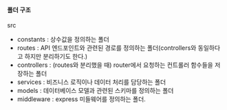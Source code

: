 #### 폴더 구조

src

- constants : 상수값을 정의하는 폴더
- routes : API 엔드포인트와 관련된 경로를 정의하는 폴더(controllers와 동일하다고 하지만 분리하기도 한다.)
- controllers : (routes와 분리했을 때) router에서 요청하는 컨트롤러 함수들을 저장하는 폴더
- services : 비즈니스 로직이나 데이터 처리를 담당하는 폴더
- models : 데이터베이스 모델과 관련된 스키마를 정의하는 폴더
- middleware : express 미들웨어를 정의하는 폴더.

